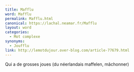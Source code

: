 ```yaml
---
title: Mafflu
word: Mafflu
permalink: Mafflu.html
canonical: https://lachal.neamar.fr/Mafflu
layout: word
categories:
  - Mot complexe
synonyms:
  - Joufflu
link: http://lemotdujour.over-blog.com/article-77679.html
---
```


Qui a de grosses joues (du néerlandais maffelen, mâchonner)

